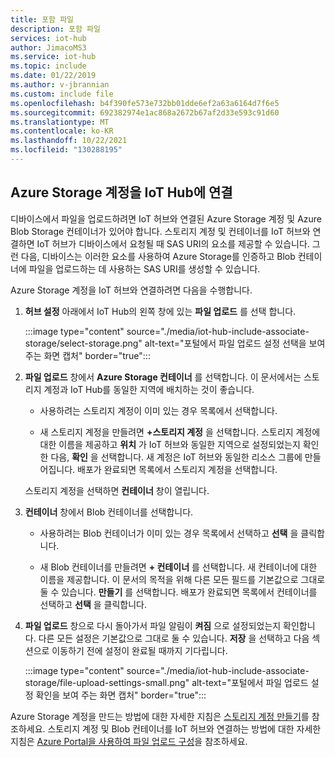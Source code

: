 ```yaml
---
title: 포함 파일
description: 포함 파일
services: iot-hub
author: JimacoMS3
ms.service: iot-hub
ms.topic: include
ms.date: 01/22/2019
ms.author: v-jbrannian
ms.custom: include file
ms.openlocfilehash: b4f390fe573e732bb01dde6ef2a63a6164d7f6e5
ms.sourcegitcommit: 692382974e1ac868a2672b67af2d33e593c91d60
ms.translationtype: MT
ms.contentlocale: ko-KR
ms.lasthandoff: 10/22/2021
ms.locfileid: "130288195"
---
```

## <a name="associate-an-azure-storage-account-to-iot-hub"></a>Azure Storage 계정을 IoT Hub에 연결

디바이스에서 파일을 업로드하려면 IoT 허브와 연결된 Azure Storage 계정 및 Azure Blob Storage 컨테이너가 있어야 합니다. 스토리지 계정 및 컨테이너를 IoT 허브와 연결하면 IoT 허브가 디바이스에서 요청될 때 SAS URI의 요소를 제공할 수 있습니다. 그런 다음, 디바이스는 이러한 요소를 사용하여 Azure Storage를 인증하고 Blob 컨테이너에 파일을 업로드하는 데 사용하는 SAS URI를 생성할 수 있습니다.

Azure Storage 계정을 IoT 허브와 연결하려면 다음을 수행합니다.

1. **허브 설정** 아래에서 IoT Hub의 왼쪽 창에 있는 **파일 업로드** 를 선택 합니다.

    :::image type="content" source="./media/iot-hub-include-associate-storage/select-storage.png" alt-text="포털에서 파일 업로드 설정 선택을 보여 주는 화면 캡처" border="true":::

1. **파일 업로드** 창에서 **Azure Storage 컨테이너** 를 선택합니다. 이 문서에서는 스토리지 계정과 IoT Hub를 동일한 지역에 배치하는 것이 좋습니다.
    * 사용하려는 스토리지 계정이 이미 있는 경우 목록에서 선택합니다.

    * 새 스토리지 계정을 만들려면 **+스토리지 계정** 을 선택합니다. 스토리지 계정에 대한 이름을 제공하고 **위치** 가 IoT 허브와 동일한 지역으로 설정되었는지 확인한 다음, **확인** 을 선택합니다. 새 계정은 IoT 허브와 동일한 리소스 그룹에 만들어집니다. 배포가 완료되면 목록에서 스토리지 계정을 선택합니다.

    스토리지 계정을 선택하면 **컨테이너** 창이 열립니다.

1. **컨테이너** 창에서 Blob 컨테이너를 선택합니다.
    * 사용하려는 Blob 컨테이너가 이미 있는 경우 목록에서 선택하고 **선택** 을 클릭합니다.

    * 새 Blob 컨테이너를 만들려면 **+ 컨테이너** 를 선택합니다. 새 컨테이너에 대한 이름을 제공합니다. 이 문서의 목적을 위해 다른 모든 필드를 기본값으로 그대로 둘 수 있습니다. **만들기** 를 선택합니다. 배포가 완료되면 목록에서 컨테이너를 선택하고 **선택** 을 클릭합니다.

1. **파일 업로드** 창으로 다시 돌아가서 파일 알림이 **켜짐** 으로 설정되었는지 확인합니다. 다른 모든 설정은 기본값으로 그대로 둘 수 있습니다. **저장** 을 선택하고 다음 섹션으로 이동하기 전에 설정이 완료될 때까지 기다립니다.

    :::image type="content" source="./media/iot-hub-include-associate-storage/file-upload-settings-small.png" alt-text="포털에서 파일 업로드 설정 확인을 보여 주는 화면 캡처" border="true":::

Azure Storage 계정을 만드는 방법에 대한 자세한 지침은 [스토리지 계정 만들기](../articles/storage/common/storage-account-create.md)를 참조하세요. 스토리지 계정 및 Blob 컨테이너를 IoT 허브와 연결하는 방법에 대한 자세한 지침은 [Azure Portal을 사용하여 파일 업로드 구성](../articles/iot-hub/iot-hub-configure-file-upload.md)을 참조하세요.
